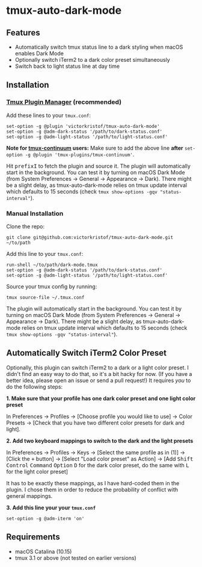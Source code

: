 # tmux-auto-dark-mode

## Features

- Automatically switch tmux status line to a dark styling when macOS enables Dark Mode
- Optionally switch iTerm2 to a dark color preset simultaneously
- Switch back to light status line at day time

## Installation

### [Tmux Plugin Manager](https://github.com/tmux-plugins/tpm) (recommended)

Add these lines to your `tmux.conf`:
```
set-option -g @plugin 'victorkristof/tmux-auto-dark-mode'
set-option -g @adm-dark-status '/path/to/dark-status.conf'
set-option -g @adm-light-status '/path/to/light-status.conf'
```

**Note for [tmux-continuum](https://github.com/tmux-plugins/tmux-continuum) users:** Make sure to add the above line **after** `set-option -g @plugin 'tmux-plugins/tmux-continuum'`.

Hit <kbd>prefix</kbd><kbd>I</kbd> to fetch the plugin and source it.
The plugin will automatically start in the background.
You can test it by turning on macOS Dark Mode (from System Preferences -> General -> Appearance -> Dark).
There might be a slight delay, as tmux-auto-dark-mode relies on tmux update interval which defaults to 15 seconds (check `tmux show-options -gqv "status-interval"`).

### Manual Installation

Clone the repo:
```
git clone git@github.com:victorkristof/tmux-auto-dark-mode.git ~/to/path
```

Add this line to your `tmux.conf`:
```
run-shell ~/to/path/dark-mode.tmux
set-option -g @adm-dark-status '/path/to/dark-status.conf'
set-option -g @adm-light-status '/path/to/light-status.conf'
```

Source your tmux config by running:
```
tmux source-file ~/.tmux.conf
```

The plugin will automatically start in the background.
You can test it by turning on macOS Dark Mode (from System Preferences -> General -> Appearance -> Dark).
There might be a slight delay, as tmux-auto-dark-mode relies on tmux update interval which defaults to 15 seconds (check `tmux show-options -gqv "status-interval"`).

## Automatically Switch iTerm2 Color Preset

Optionally, this plugin can switch iTerm2 to a dark or a light color preset.
I didn't find an easy way to do that, so it's a bit hacky for now.
(If you have a better idea, please open an issue or send a pull request!)
It requires *you* to do the following steps:

**1. Make sure that your profile has one dark color preset and one light color preset**

In Preferences -> Profiles -> [Choose profile you would like to use] -> Color Presets -> [Check that you have two different color presets for dark and light].

**2. Add two keyboard mappings to switch to the dark and the light presets**

In Preferences -> Profiles -> Keys -> [Select the same profile as in (1)] -> [Click the <kbd>+</kbd> button] -> [Select "Load color preset" as Action] -> [Add <kbd>Shift</kbd> <kbd>Control</kbd> <kbd>Command</kbd> <kbd>Option</kbd> <kbd>D</kbd> for the dark color preset, do the same with <kbd>L</kbd> for the light color preset]

It has to be exactly these mappings, as I have hard-coded them in the plugin.
I chose them in order to reduce the probability of conflict with general mappings.

**3. Add this line your your `tmux.conf`**

```
set-option -g @adm-iterm 'on'
```

## Requirements

- macOS Catalina (10.15)
- tmux 3.1 or above (not tested on earlier versions)
